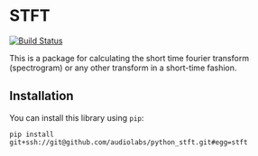 STFT
====

[![Build Status](https://travis-ci.org/audiolabs/python_stft.svg?branch=master)](https://travis-ci.org/audiolabs/python_stft)

This is a package for calculating the short time fourier transform (spectrogram) or any
other transform in a short-time fashion.

Installation
------------

You can install this library using `pip`:

    pip install git+ssh://git@github.com/audiolabs/python_stft.git#egg=stft
